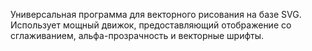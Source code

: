 Универсальная программа для векторного рисования на базе SVG. Использует мощный движок, предоставляющий  отображение со сглаживанием, альфа-прозрачность и векторные шрифты.